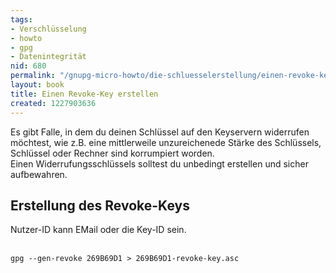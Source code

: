 ```yaml
---
tags:
- Verschlüsselung
- howto
- gpg
- Datenintegrität
nid: 680
permalink: "/gnupg-micro-howto/die-schluesselerstellung/einen-revoke-key-erstellen.html"
layout: book
title: Einen Revoke-Key erstellen
created: 1227903636
---
```

Es gibt Falle, in dem du deinen Schlüssel auf den Keyservern widerrufen möchtest, wie z.B. eine mittlerweile unzureichenede Stärke des Schlüssels, Schlüssel oder Rechner sind korrumpiert worden.<br />
Einen Widerrufungsschlüssels solltest du unbedingt erstellen und sicher aufbewahren.
<h2>Erstellung des Revoke-Keys</h2>
Nutzer-ID kann EMail oder die Key-ID sein.
<br /><br />

<code>
gpg --gen-revoke 269B69D1 > 269B69D1-revoke-key.asc
</code>
